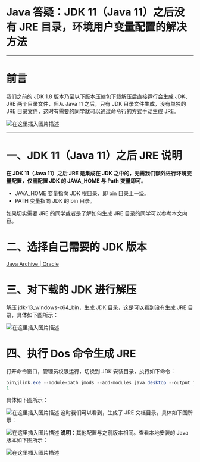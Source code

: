 # Java 答疑：JDK 11（Java 11）之后没有 JRE 目录，环境用户变量配置的解决方法

------

# 前言

我们之前的 JDK 1.8 版本乃至以下版本压缩包下载解压后直接运行会生成 JDK、JRE 两个目录文件，但从 Java 11 之后，只有 JDK 目录文件生成，没有单独的 JRE 目录文件，这时有需要的同学就可以通过命令行的方式手动生成 JRE。

![在这里插入图片描述](https://img-blog.csdnimg.cn/1ea787d6e8a14854a33cf07969830743.png?x-oss-process=image/watermark,type_d3F5LXplbmhlaQ,shadow_50,text_Q1NETiBA55m96bm_56ys5LiA5biF,size_20,color_FFFFFF,t_70,g_se,x_16#pic_center=700x)

------

# 一、JDK 11（Java 11）之后 JRE 说明

**在 JDK 11（Java 11）之后 JRE 是集成在 JDK 之中的，无需我们额外进行环境变量配置，仅需配置 JDK 的 JAVA_HOME 与 Path 变量即可**。

- JAVA_HOME 变量指向 JDK 根目录，即 bin 目录上一级。
- PATH 变量指向 JDK 的 bin 目录。

如果切实需要 JRE 的同学或者是了解如何生成 JRE 目录的同学可以参考本文内容。

# 二、选择自己需要的 JDK 版本

[Java Archive | Oracle](https://www.oracle.com/java/technologies/downloads/archive/)

# 三、对下载的 JDK 进行解压

解压 jdk-13_windows-x64_bin，生成 JDK 目录，这是可以看到没有生成 JRE 目录，具体如下图所示：

![在这里插入图片描述](https://img-blog.csdnimg.cn/20190920192004345.png?x-oss-process=image/watermark,type_d3F5LXplbmhlaQ,shadow_50,text_Q1NETiBA55m96bm_56ys5LiA5biF,size_20,color_FFFFFF,t_70,g_se,x_16#pic_center)

# 四、执行 Dos 命令生成 JRE

打开命令窗口，管理员权限运行，切换到 JDK 安装目录，执行如下命令：

```powershell
bin\jlink.exe --module-path jmods --add-modules java.desktop --output jre
1
```

具体如下图所示：

![在这里插入图片描述](https://img-blog.csdnimg.cn/20190920192441314.png?x-oss-process=image/watermark,type_d3F5LXplbmhlaQ,shadow_50,text_Q1NETiBA55m96bm_56ys5LiA5biF,size_20,color_FFFFFF,t_70,g_se,x_16#pic_center)
这时我们可以看到，生成了 JRE 文档目录，具体如下图所示：

![在这里插入图片描述](https://img-blog.csdnimg.cn/20190920192614865.png?x-oss-process=image/watermark,type_d3F5LXplbmhlaQ,shadow_50,text_Q1NETiBA55m96bm_56ys5LiA5biF,size_20,color_FFFFFF,t_70,g_se,x_16#pic_center)
**说明**：其他配置与之前版本相同。查看本地安装的 Java 版本如下图所示：

![在这里插入图片描述](https://img-blog.csdnimg.cn/20190920193625941.png?x-oss-process=image/watermark,type_d3F5LXplbmhlaQ,shadow_50,text_Q1NETiBA55m96bm_56ys5LiA5biF,size_20,color_FFFFFF,t_70,g_se,x_16#pic_center)

